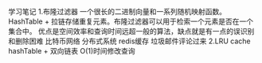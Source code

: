 学习笔记
1.布隆过滤器
一个很长的二进制向量和一系列随机映射函数。
HashTable + 拉链存储重复元素。布隆过滤器可以用于检索一个元素是否在一个集合中。
优点是空间效率和查询时间远超一般的算法，缺点就是有一点的误识别和删除困难
比特币网络 分布式系统 redis缓存  垃圾邮件评论过来
2.LRU cache
hashTable + 双向链表 O(1)时间修改查询